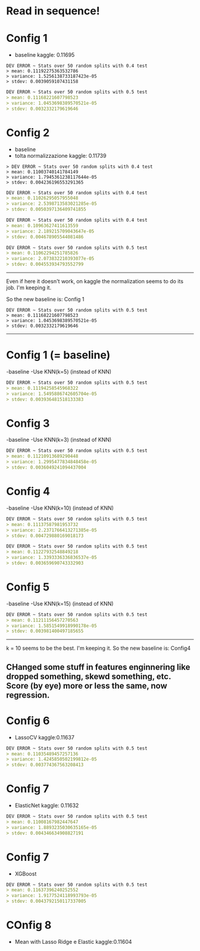 # Read in sequence!

# Config 1
- baseline
kaggle: 0.11695
```
DEV ERROR ~ Stats over 50 random splits with 0.4 test
> mean: 0.11192275363532786
> variance: 1.5256138733187423e-05
> stdev: 0.0039059107431158
```
```markdown
DEV ERROR ~ Stats over 50 random splits with 0.5 test
> mean: 0.11168221607798523
> variance: 1.0453698389570521e-05
> stdev: 0.0032332179619646
```


# Config 2
- baseline
- tolta normalizzazione
kaggle: 0.11739
```
> DEV ERROR ~ Stats over 50 random splits with 0.4 test
> mean: 0.11003740141784149
> variance: 1.7945361238117644e-05
> stdev: 0.004236196553291365
```
```markdown
DEV ERROR ~ Stats over 50 random splits with 0.4 test
> mean: 0.11026295057955048
> variance: 2.5398713583021285e-05
> stdev: 0.0050397136409741855
```
```markdown
DEV ERROR ~ Stats over 50 random splits with 0.4 test
> mean: 0.10963627411613559
> variance: 2.189215709043647e-05
> stdev: 0.004678905544081486
```
```markdown
DEV ERROR ~ Stats over 50 random splits with 0.5 test
> mean: 0.11062294251785826
> variance: 2.073832210393077e-05
> stdev: 0.004553934793552799
```

---
Even if here it doesn't work, on kaggle the normalization seems to do its job.
I'm keeping it.

So the new baseline is: Config 1
```
DEV ERROR ~ Stats over 50 random splits with 0.5 test
> mean: 0.11168221607798523
> variance: 1.0453698389570521e-05
> stdev: 0.0032332179619646
```
---


# Config 1 (= baseline)
-baseline
-Use KNN(k=5) (instead of KNN)
```markdown
DEV ERROR ~ Stats over 50 random splits with 0.5 test
> mean: 0.11194258545968322
> variance: 1.5495886742605704e-05
> stdev: 0.003936481518133383

```

# Config 3
-baseline
-Use KNN(k=3) (instead of KNN)
```markdown
DEV ERROR ~ Stats over 50 random splits with 0.5 test
> mean: 0.11210913689290448
> variance: 1.2995477834848458e-05
> stdev: 0.0036049241094437004
```

# Config 4
-baseline
-Use KNN(k=10) (instead of KNN)
```markdown
DEV ERROR ~ Stats over 50 random splits with 0.5 test
> mean: 0.11137587981953732
> variance: 2.2371766413271385e-05
> stdev: 0.004729880169018173
```
```markdown
DEV ERROR ~ Stats over 50 random splits with 0.5 test
> mean: 0.11227932548849218
> variance: 1.3393336336836537e-05
> stdev: 0.003659690743332903

```

# Config 5
-baseline
-Use KNN(k=15) (instead of KNN)
```markdown
DEV ERROR ~ Stats over 50 random splits with 0.5 test
> mean: 0.11211156457270563
> variance: 1.5851549918990178e-05
> stdev: 0.003981400497185655

```


---
k = 10 seems to be the best. I'm keeping it.
So the new baseline is: Config4

CHanged some stuff in features enginnering
like dropped something, skewd something, etc.
Score (by eye) more or less the same, now regression.
---

# Config 6
- LassoCV
kaggle:0.11637
```markdown
DEV ERROR ~ Stats over 50 random splits with 0.5 test
> mean: 0.11035489457257136
> variance: 1.4245850502199812e-05
> stdev: 0.003774367563208413
```

# Config 7
- ElasticNet
kaggle: 0.11632
```markdown
DEV ERROR ~ Stats over 50 random splits with 0.5 test
> mean: 0.11008167982447647
> variance: 1.8893235030635165e-05
> stdev: 0.004346634908827191

```

# Config 7
- XGBoost
```markdown
DEV ERROR ~ Stats over 50 random splits with 0.5 test
> mean: 0.11637396240252552
> variance: 1.9177524118993793e-05
> stdev: 0.0043792150117337005

```

# COnfig 8
- Mean with Lasso Ridge e Elastic
kaggle:0.11604